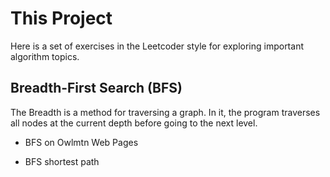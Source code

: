 # This Project

Here is a set of exercises in the Leetcoder style
for exploring important algorithm topics.

## Breadth-First Search (BFS)

The Breadth is a method for traversing a graph.  In
it, the program traverses all nodes at the current
depth before going to the next level.

- BFS on Owlmtn Web Pages

- BFS shortest path
